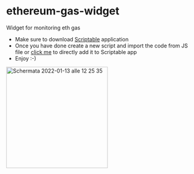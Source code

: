 # ethereum-gas-widget

Widget for monitoring eth gas
- Make sure to download [Scriptable](https://scriptable.app/) application
- Once you have done create a new script and import the code from JS file or [click me](https://scriptable:///run/%5BPUBLIC%5DETH%20GAS) to directly add it to Scriptable app
- Enjoy :-)

<img width="270" alt="Schermata 2022-01-13 alle 12 25 35" src="https://user-images.githubusercontent.com/36080867/149321838-e1b833d1-1697-4318-9aab-67c7bd83dcbd.png">
